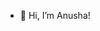 - 👋 Hi, I’m Anusha!

<!---
init-arch/init-arch is a ✨ special ✨ repository because its `README.md` (this file) appears on your GitHub profile.
You can click the Preview link to take a look at your changes.
--->
